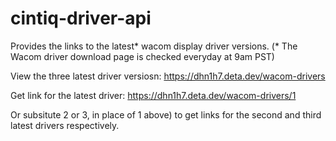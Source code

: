 # cintiq-driver-api
Provides the links to the latest* wacom display driver versions.
(* The Wacom driver download page is checked everyday at 9am PST)

View the three latest driver versiosn:
https://dhn1h7.deta.dev/wacom-drivers

Get link for the latest driver:
https://dhn1h7.deta.dev/wacom-drivers/1

Or subsitute 2 or 3, in place of 1 above) to get links for the second and third latest drivers respectively.

